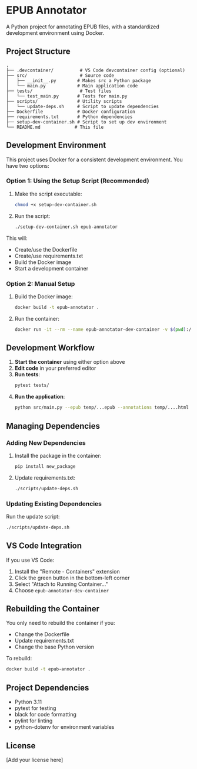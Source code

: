 # EPUB Annotator

A Python project for annotating EPUB files, with a standardized development environment using Docker.

## Project Structure

```
.
├── .devcontainer/          # VS Code devcontainer config (optional)
├── src/                    # Source code
│   ├── __init__.py        # Makes src a Python package
│   └── main.py            # Main application code
├── tests/                  # Test files
│   └── test_main.py       # Tests for main.py
├── scripts/               # Utility scripts
│   └── update-deps.sh     # Script to update dependencies
├── Dockerfile             # Docker configuration
├── requirements.txt       # Python dependencies
├── setup-dev-container.sh # Script to set up dev environment
└── README.md             # This file
```

## Development Environment

This project uses Docker for a consistent development environment. You have two options:

### Option 1: Using the Setup Script (Recommended)

1. Make the script executable:
   ```bash
   chmod +x setup-dev-container.sh
   ```

2. Run the script:
   ```bash
   ./setup-dev-container.sh epub-annotator
   ```

This will:
- Create/use the Dockerfile
- Create/use requirements.txt
- Build the Docker image
- Start a development container

### Option 2: Manual Setup

1. Build the Docker image:
   ```bash
   docker build -t epub-annotator .
   ```

2. Run the container:
   ```bash
   docker run -it --rm --name epub-annotator-dev-container -v $(pwd):/app epub-annotator
   ```

## Development Workflow

1. **Start the container** using either option above
2. **Edit code** in your preferred editor
3. **Run tests**:
   ```bash
   pytest tests/
   ```
4. **Run the application**:
   ```bash
   python src/main.py --epub temp/...epub --annotations temp/....html
   ```

## Managing Dependencies

### Adding New Dependencies

1. Install the package in the container:
   ```bash
   pip install new_package
   ```

2. Update requirements.txt:
   ```bash
   ./scripts/update-deps.sh
   ```

### Updating Existing Dependencies

Run the update script:
```bash
./scripts/update-deps.sh
```

## VS Code Integration

If you use VS Code:
1. Install the "Remote - Containers" extension
2. Click the green button in the bottom-left corner
3. Select "Attach to Running Container..."
4. Choose `epub-annotator-dev-container`

## Rebuilding the Container

You only need to rebuild the container if you:
- Change the Dockerfile
- Update requirements.txt
- Change the base Python version

To rebuild:
```bash
docker build -t epub-annotator .
```

## Project Dependencies

- Python 3.11
- pytest for testing
- black for code formatting
- pylint for linting
- python-dotenv for environment variables

## License

[Add your license here] 